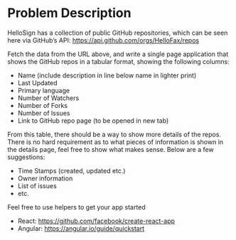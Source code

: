# Problem Description

HelloSign has a collection of public GitHub repositories, which can be seen here via GitHub’s API: https://api.github.com/orgs/HelloFax/repos

Fetch the data from the URL above, and write a single page application that 
shows the GitHub repos in a tabular format, showing the following columns:
 - Name (include description in line below name in lighter print)
 - Last Updated
 - Primary language
 - Number of Watchers
 - Number of Forks
 - Number of Issues
 - Link to GitHub repo page (to be opened in new tab)

From this table, there should be a way to show more details of the repos. 
There is no hard requirement as to what pieces of information is shown 
in the details page, feel free to show what makes sense. Below are a 
few suggestions:
 - Time Stamps (created, updated etc.)
 - Owner information
 - List of issues
 - etc.

Feel free to use helpers to get your app started
 - React:  https://github.com/facebook/create-react-app
 - Angular: https://angular.io/guide/quickstart